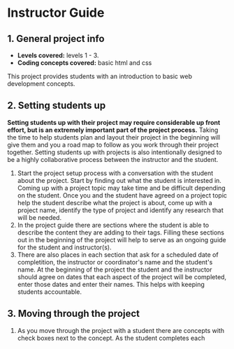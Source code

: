 # Instructor Guide

## 1. General project info
- **Levels covered:** levels 1 - 3.
- **Coding concepts covered:** basic html and css

This project provides students with an introduction to basic web development concepts.

## 2. Setting students up
**Setting students up with their project may require considerable up front effort, but is an extremely important part of the project process.** Taking the time to help students plan and layout their project in the beginning will give them and you a road map to follow as you work through their project together. Setting students up with projects is also intentionally designed to be a highly collaborative process between the instructor and the student.

  1. Start the project setup process with a conversation with the student about the project. Start by finding out what the student is interested in. Coming up with a project topic may take time and be difficult depending on the student. Once you and the student have agreed on a project topic help the student describe what the project is about, come up with a project name, identify the type of project and identify any research that will be needed.
  2. In the project guide there are sections where the student is able to describe the content they are adding to their tags. Filling these sections out in the beginning of the project will help to serve as an ongoing guide for the student and instructor(s). 
  3. There are also places in each section that ask for a scheduled date of completition, the instructor or coordinator's name and the student's name. At the beginning of the project the student and the instructor should agree on dates that each aspect of the project will be completed, enter those dates and enter their names. This helps with keeping students accountable.

## 3. Moving through the project
  1. As you move through the project with a student there are concepts with check boxes next to the concept. As the student completes each 
